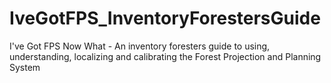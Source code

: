 # IveGotFPS_InventoryForestersGuide
I've Got FPS Now What - An inventory foresters guide to using, understanding, localizing and calibrating the Forest Projection and Planning System
